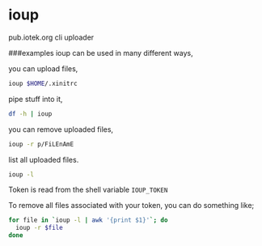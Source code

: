ioup
====

pub.iotek.org cli uploader

###examples
ioup can be used in many different ways,


you can upload files,
```sh
ioup $HOME/.xinitrc
```

pipe stuff into it,
```sh
df -h | ioup
```

you can remove uploaded files,
```sh
ioup -r p/FiLEnAmE
```

list all uploaded files.
```sh
ioup -l
```
Token is read from the shell variable `IOUP_TOKEN`

To remove all files associated with your token, you can do something like;
```sh
for file in `ioup -l | awk '{print $1}'`; do
  ioup -r $file
done
```
